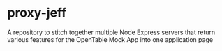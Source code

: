 # proxy-jeff
A repository to stitch together multiple Node Express servers that return various features for the OpenTable Mock App into one application page
